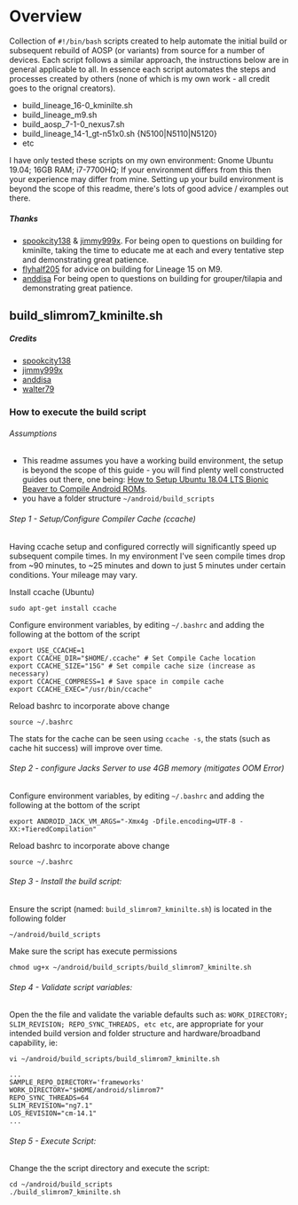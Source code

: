 # Overview
Collection of `#!/bin/bash` scripts created to help automate the initial build or subsequent rebuild of AOSP (or variants) from source for a number of devices. Each script follows a similar approach, the instructions below are in general applicable to all. In essence each script automates the steps and processes created by others (none of which is my own work - all credit goes to the orignal creators). 

* build_lineage_16-0_kminilte.sh
* build_lineage_m9.sh
* build_aosp_7-1-0_nexus7.sh
* build_lineage_14-1_gt-n51x0.sh {N5100|N5110|N5120}
* etc

I have only tested these scripts on my own environment: Gnome Ubuntu 19.04; 16GB RAM; i7-7700HQ; If your environment differs from this then your experience may differ from mine. Setting up your build environment is beyond the scope of this readme, there's lots of good advice / examples out there.

##### Thanks
- [spookcity138](https://forum.xda-developers.com/member.php?u=7065337) & [jimmy999x](https://forum.xda-developers.com/member.php?u=7341542). For being open to questions on building for kminilte, taking the time to educate me at each and every tentative step and demonstrating great patience.
- [flyhalf205](https://forum.xda-developers.com/member.php?u=3082717) for advice on building for Lineage 15 on M9.
- [anddisa](https://forum.xda-developers.com/member.php?u=2188693) For being open to questions on building for grouper/tilapia and demonstrating great patience.

## build_slimrom7_kminilte.sh

##### Credits
- [spookcity138](https://forum.xda-developers.com/member.php?u=7065337)
- [jimmy999x](https://forum.xda-developers.com/member.php?u=7341542)
- [anddisa](https://forum.xda-developers.com/member.php?u=2188693)
- [walter79](https://forum.xda-developers.com/member.php?u=382340)

### How to execute the build script

###### Assumptions
- This readme assumes you have a working build environment, the setup is beyond the scope of this guide - you will find plenty well constructed guides out there, one being: [How to Setup Ubuntu 18.04 LTS Bionic Beaver to Compile Android ROMs](https://nathanpfry.com/how-to-setup-ubuntu-18-04-lts-bionic-beaver-to-compile-android-roms/).
- you have a folder structure `~/android/build_scripts`


###### Step 1 - Setup/Configure Compiler Cache (ccache)
Having ccache setup and configured correctly will significantly speed up subsequent compile times. In my environment I've seen compile times drop from ~90 minutes, to ~25 minutes and down to just 5 minutes under certain conditions. Your mileage may vary.

Install ccache (Ubuntu)
````
sudo apt-get install ccache
````
Configure environment variables, by editing `~/.bashrc` and adding the following at the bottom of the script
````
export USE_CCACHE=1
export CCACHE_DIR="$HOME/.ccache" # Set Compile Cache location
export CCACHE_SIZE="15G" # Set compile cache size (increase as necessary)
export CCACHE_COMPRESS=1 # Save space in compile cache
export CCACHE_EXEC="/usr/bin/ccache"
````
Reload bashrc to incorporate above change
````
source ~/.bashrc
````
The stats for the cache can be seen using `ccache -s`, the stats (such as cache hit success) will improve over time. 


###### Step 2 - configure Jacks Server to use 4GB memory (mitigates OOM Error)

Configure environment variables, by editing `~/.bashrc` and adding the following at the bottom of the script
````
export ANDROID_JACK_VM_ARGS="-Xmx4g -Dfile.encoding=UTF-8 -XX:+TieredCompilation"
````
Reload bashrc to incorporate above change
````
source ~/.bashrc
````

###### Step 3 - Install the build script: 
Ensure the script (named: `build_slimrom7_kminilte.sh`) is located in the following folder
```
~/android/build_scripts
```
Make sure the script has execute permissions
```
chmod ug+x ~/android/build_scripts/build_slimrom7_kminilte.sh
```

###### Step 4 - Validate script variables:
Open the the file and validate the variable defaults such as: `WORK_DIRECTORY; SLIM_REVISION; REPO_SYNC_THREADS, etc etc`, are appropriate for your intended build version and folder structure and hardware/broadband capability, ie: 
```
vi ~/android/build_scripts/build_slimrom7_kminilte.sh

...
SAMPLE_REPO_DIRECTORY='frameworks'
WORK_DIRECTORY="$HOME/android/slimrom7"
REPO_SYNC_THREADS=64
SLIM_REVISION="ng7.1"
LOS_REVISION="cm-14.1"
...
```

###### Step 5 - Execute Script:
Change the the script directory and execute the script:  
```
cd ~/android/build_scripts
./build_slimrom7_kminilte.sh
```
